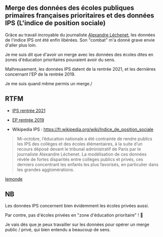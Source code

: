 ## Merge des données des écoles publiques primaires françaises prioritaires et des données IPS (L'indice de position sociale)

Grâce au travail incroyable du journaliste [Alexandre Léchenet](https://twitter.com/alphoenix), les données de l'indice IPS ont été enfin libérées. Son "combat" m'a donné grave envie d'aller plus loin.

Je me suis dit que d'avoir un merge avec les données des écoles dites en zones d'éducation prioritaires pouvaient avoir du sens.

Malhreusement, les données IPS datent de la rentrée 2021, et les dernières concernant l'EP de la rentrée 2019.

Je me suis quand même permis un merge./


## RTFM

-  [IPS rentrée 2021](https://www.data.gouv.fr/fr/datasets/indices-de-position-sociale-dans-les-ecoles-de-france-metropolitaine-et-drom/)

-  [EP rentrée 2019](https://data.education.gouv.fr/explore/dataset/fr-en-ecoles-ep/table/)

-  Wikipedia IPS : https://fr.wikipedia.org/wiki/Indice_de_position_sociale

> Mi-octobre, l’éducation nationale a été contrainte de rendre publics les IPS des collèges et des écoles élémentaires, à la suite d’un recours déposé devant le tribunal administratif de Paris par le journaliste Alexandre Léchenet. La modélisation de ces données révèle de fortes disparités entre collèges publics et privés, ces derniers concentrant les enfants les plus favorisés, en particulier dans les grandes agglomérations.

[lemonde](https://www.lemonde.fr/les-decodeurs/article/2022/11/08/l-ips-cet-outil-qui-revele-l-ampleur-de-l-entre-soi-dans-les-colleges-prives_6148909_4355770.html)


## NB

Les données IPS concernent bien évidemment les écoles privées aussi. 

Par contre, pas d'écoles privées en "zone d'éducation prioritaire" ! 🥹

Je vais dès que je peux travailler sur les données pour opérer un merge public / privé, qui bien entendu a beaucoup de sens.
